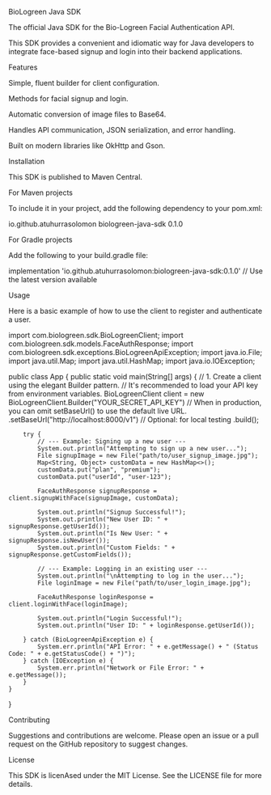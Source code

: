 BioLogreen Java SDK

The official Java SDK for the Bio-Logreen Facial Authentication API.

This SDK provides a convenient and idiomatic way for Java developers to integrate face-based signup and login into their backend applications.

Features

Simple, fluent builder for client configuration.

Methods for facial signup and login.

Automatic conversion of image files to Base64.

Handles API communication, JSON serialization, and error handling.

Built on modern libraries like OkHttp and Gson.

Installation

This SDK is published to Maven Central.

For Maven projects

To include it in your project, add the following dependency to your pom.xml:

<dependency>
    <groupId>io.github.atuhurrasolomon</groupId>
    <artifactId>biologreen-java-sdk</artifactId>
    <version>0.1.0</version> <!-- Use the latest version available -->
</dependency>


For Gradle projects

Add the following to your build.gradle file:

implementation 'io.github.atuhurrasolomon:biologreen-java-sdk:0.1.0' // Use the latest version available


Usage

Here is a basic example of how to use the client to register and authenticate a user.

import com.biologreen.sdk.BioLogreenClient;
import com.biologreen.sdk.models.FaceAuthResponse;
import com.biologreen.sdk.exceptions.BioLogreenApiException;
import java.io.File;
import java.util.Map;
import java.util.HashMap;
import java.io.IOException;

public class App {
    public static void main(String[] args) {
        // 1. Create a client using the elegant Builder pattern.
        // It's recommended to load your API key from environment variables.
        BioLogreenClient client = new BioLogreenClient.Builder("YOUR_SECRET_API_KEY")
                // When in production, you can omit setBaseUrl() to use the default live URL.
                .setBaseUrl("http://localhost:8000/v1") // Optional: for local testing
                .build();

        try {
            // --- Example: Signing up a new user ---
            System.out.println("Attempting to sign up a new user...");
            File signupImage = new File("path/to/user_signup_image.jpg");
            Map<String, Object> customData = new HashMap<>();
            customData.put("plan", "premium");
            customData.put("userId", "user-123");

            FaceAuthResponse signupResponse = client.signupWithFace(signupImage, customData);

            System.out.println("Signup Successful!");
            System.out.println("New User ID: " + signupResponse.getUserId());
            System.out.println("Is New User: " + signupResponse.isNewUser());
            System.out.println("Custom Fields: " + signupResponse.getCustomFields());

            // --- Example: Logging in an existing user ---
            System.out.println("\nAttempting to log in the user...");
            File loginImage = new File("path/to/user_login_image.jpg");

            FaceAuthResponse loginResponse = client.loginWithFace(loginImage);

            System.out.println("Login Successful!");
            System.out.println("User ID: " + loginResponse.getUserId());

        } catch (BioLogreenApiException e) {
            System.err.println("API Error: " + e.getMessage() + " (Status Code: " + e.getStatusCode() + ")");
        } catch (IOException e) {
            System.err.println("Network or File Error: " + e.getMessage());
        }
    }
}


Contributing

Suggestions and contributions are welcome. Please open an issue or a pull request on the GitHub repository to suggest changes.

License

This SDK is licenAsed under the MIT License. See the LICENSE file for more details.